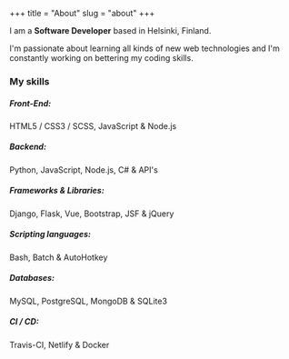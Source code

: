 +++
title = "About"
slug = "about"
+++

I am a **Software Developer** based in Helsinki, Finland.

I'm passionate about learning all kinds of new web technologies and I'm constantly working on bettering my coding skills.

### My skills

##### Front-End:

HTML5 / CSS3 / SCSS, JavaScript & Node.js

##### Backend:

Python, JavaScript, Node.js, C# & API's

##### Frameworks & Libraries:

Django, Flask, Vue, Bootstrap, JSF & jQuery

##### Scripting languages:

Bash, Batch & AutoHotkey

##### Databases:

MySQL, PostgreSQL, MongoDB & SQLite3

##### CI / CD:

Travis-CI, Netlify & Docker
